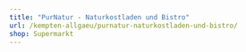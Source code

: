 ```yaml
---
title: "PurNatur - Naturkostladen und Bistro"
url: /kempten-allgaeu/purnatur-naturkostladen-und-bistro/
shop: Supermarkt
---
```

